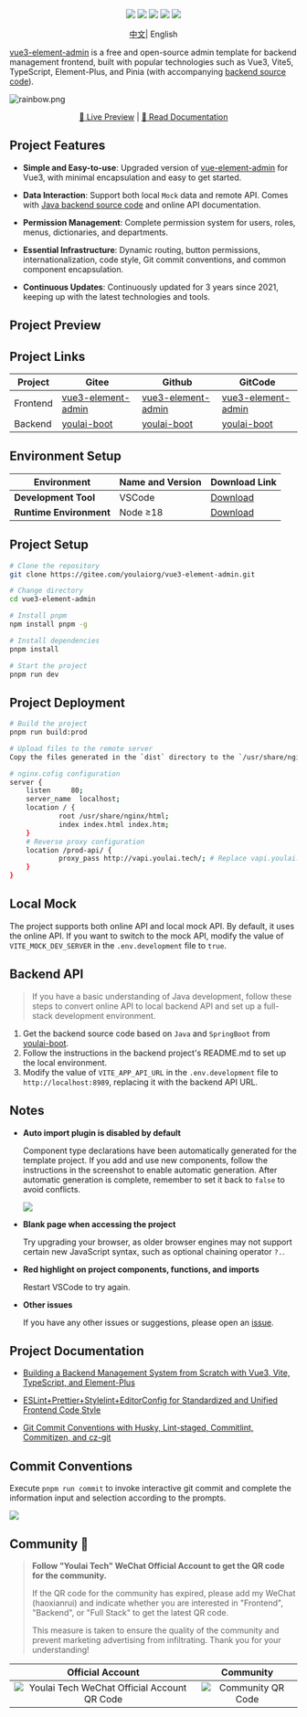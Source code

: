 <p align="center">
    <img src="https://img.shields.io/badge/Vue-3.4.21-brightgreen.svg"/>
    <img src="https://img.shields.io/badge/Vite-5.1.5-green.svg"/>
    <img src="https://img.shields.io/badge/Element Plus-2.6.0-blue.svg"/>
    <img src="https://img.shields.io/badge/license-MIT-green.svg"/>
    <a href="https://gitee.com/youlaiorg" target="_blank">
        <img src="https://img.shields.io/badge/Author-Youlai Open Source Organization-orange.svg"/>
    </a>
    <div align="center"> <a href="./README.md">中文</a>| English</div>
</p>




[vue3-element-admin](https://gitee.com/youlaiorg/vue3-element-admin) is a free and open-source admin template for backend management frontend, built with popular technologies such as Vue3, Vite5, TypeScript, Element-Plus, and Pinia (with accompanying [backend source code](https://gitee.com/youlaiorg/youlai-boot)).

![](https://foruda.gitee.com/images/1708618984641188532/a7cca095_716974.png "rainbow.png")

<p align="center">
 <a target="_blank" href="http://vue3.youlai.tech">👀 Live Preview</a> |  <a target="_blank" href="https://juejin.cn/post/7228990409909108793">📖 Read Documentation</a>  
</p>

## Project Features

- **Simple and Easy-to-use**: Upgraded version of [vue-element-admin](https://gitee.com/panjiachen/vue-element-admin) for Vue3, with minimal encapsulation and easy to get started.

- **Data Interaction**: Support both local `Mock` data and remote API. Comes with [Java backend source code](https://gitee.com/youlaiorg/youlai-boot) and online API documentation.

- **Permission Management**: Complete permission system for users, roles, menus, dictionaries, and departments.

- **Essential Infrastructure**: Dynamic routing, button permissions, internationalization, code style, Git commit conventions, and common component encapsulation.

- **Continuous Updates**: Continuously updated for 3 years since 2021, keeping up with the latest technologies and tools.

## Project Preview



## Project Links

| Project | Gitee                                                        | Github                                                       | GitCode                                                      |
| ---- | ------------------------------------------------------------ | ------------------------------------------------------------ | ------------------------------------------------------------ |
| Frontend | [vue3-element-admin](https://gitee.com/youlaiorg/vue3-element-admin) | [vue3-element-admin](https://github.com/youlaitech/vue3-element-admin) | [vue3-element-admin](https://gitcode.net/youlai/vue3-element-admin) |
| Backend | [youlai-boot](https://gitee.com/youlaiorg/youlai-boot)       | [youlai-boot](https://github.com/haoxianrui/youlai-boot.git) | [youlai-boot](https://gitcode.net/youlai/youlai-boot)        |

## Environment Setup

| Environment         | Name and Version                                             | Download Link                                               |
| -------------------- | :----------------------------------------------------------- | ------------------------------------------------------------ |
| **Development Tool** | VSCode                                                       | [Download](https://code.visualstudio.com/Download)           |
| **Runtime Environment** | Node ≥18                                                    | [Download](http://nodejs.cn/download)                        |


## Project Setup

```bash
# Clone the repository
git clone https://gitee.com/youlaiorg/vue3-element-admin.git

# Change directory
cd vue3-element-admin

# Install pnpm
npm install pnpm -g

# Install dependencies
pnpm install

# Start the project
pnpm run dev
```

## Project Deployment

```bash
# Build the project
pnpm run build:prod

# Upload files to the remote server
Copy the files generated in the `dist` directory to the `/usr/share/nginx/html` directory.

# nginx.cofig configuration
server {
	listen     80;
	server_name  localhost;
	location / {
			root /usr/share/nginx/html;
			index index.html index.htm;
	}
	# Reverse proxy configuration
	location /prod-api/ {
			proxy_pass http://vapi.youlai.tech/; # Replace vapi.youlai.tech with your backend API address
	}
}
```

## Local Mock

The project supports both online API and local mock API. By default, it uses the online API. If you want to switch to the mock API, modify the value of `VITE_MOCK_DEV_SERVER` in the `.env.development` file to `true`.

## Backend API

> If you have a basic understanding of Java development, follow these steps to convert online API to local backend API and set up a full-stack development environment.

1. Get the backend source code based on `Java` and `SpringBoot` from [youlai-boot](https://gitee.com/youlaiorg/youlai-boot.git).
2. Follow the instructions in the backend project's README.md to set up the local environment.
3. Modify the value of `VITE_APP_API_URL` in the `.env.development` file to `http://localhost:8989`, replacing it with the backend API URL.

## Notes

- **Auto import plugin is disabled by default**

  Component type declarations have been automatically generated for the template project. If you add and use new components, follow the instructions in the screenshot to enable automatic generation. After automatic generation is complete, remember to set it back to `false` to avoid conflicts.

  ![](https://foruda.gitee.com/images/1687755823137387608/412ea803_716974.png)

- **Blank page when accessing the project**

  Try upgrading your browser, as older browser engines may not support certain new JavaScript syntax, such as optional chaining operator `?.`.

- **Red highlight on project components, functions, and imports**

  Restart VSCode to try again.

- **Other issues**

  If you have any other issues or suggestions, please open an [issue](https://gitee.com/youlaiorg/vue3-element-admin/issues/new).

## Project Documentation

- [Building a Backend Management System from Scratch with Vue3, Vite, TypeScript, and Element-Plus](https://blog.csdn.net/u013737132/article/details/130191394)

- [ESLint+Prettier+Stylelint+EditorConfig for Standardized and Unified Frontend Code Style](https://blog.csdn.net/u013737132/article/details/130190788)
- [Git Commit Conventions with Husky, Lint-staged, Commitlint, Commitizen, and cz-git](https://blog.csdn.net/u013737132/article/details/130191363)

## Commit Conventions

Execute `pnpm run commit` to invoke interactive git commit and complete the information input and selection according to the prompts.

![](https://foruda.gitee.com/images/1687755823165218215/c1705416_716974.png)

## Community 🚀

> **Follow "Youlai Tech" WeChat Official Account to get the QR code for the community.**
>
> If the QR code for the community has expired, please add my WeChat (haoxianrui) and indicate whether you are interested in "Frontend", "Backend", or "Full Stack" to get the latest QR code.
>
> This measure is taken to ensure the quality of the community and prevent marketing advertising from infiltrating. Thank you for your understanding!

| Official Account | Community |
|:----:|:----:|
| ![Youlai Tech WeChat Official Account QR Code](https://foruda.gitee.com/images/1687689212187063809/3c69eaee_716974.png) | ![Community QR Code](https://foruda.gitee.com/images/1687689212139273561/6a65ef69_716974.png) |

